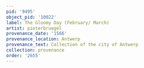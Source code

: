 ```yaml
---
pid: '9495'
object_pid: '10022'
label: The Gloomy Day (February/ March)
artist: pieterbruegel
provenance_date: '1566'
provenance_location: Antwerp
provenance_text: Collection of the city of Antwerp
collection: provenance
order: '2655'
---
```

